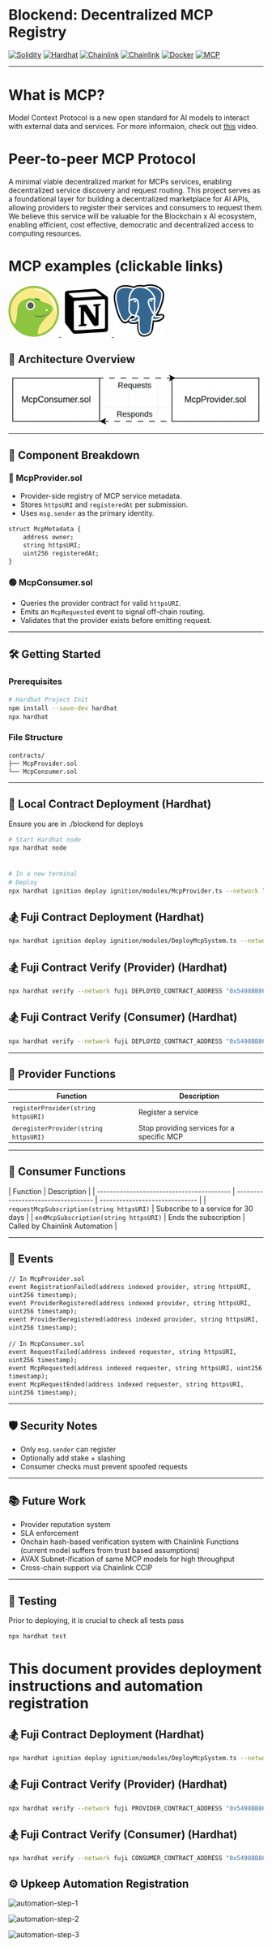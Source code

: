# Blockend: Decentralized MCP Registry

[![Solidity](https://img.shields.io/badge/Solidity-0.8.28-blue?logo=ethereum)](https://docs.soliditylang.org)
[![Hardhat](https://img.shields.io/badge/Hardhat-dev-yellow)](https://hardhat.org)
[![Chainlink](https://img.shields.io/badge/Chainlink-Data-Feeds)](https://chain.link/data-feeds)
[![Chainlink](https://img.shields.io/badge/Chainlink-Automation-blue)](https://chain.link/automation)
[![Docker](https://img.shields.io/badge/Docker-Container-blue?logo=docker)](https://docker.com)
[![MCP](https://img.shields.io/badge/MCP-Registry-critical)](#)

---

# What is MCP?

Model Context Protocol is a new open standard for AI models to interact with external data and services. For more informaion, check out [this](https://www.youtube.com/watch?v=HyzlYwjoXOQ) video.

# Peer-to-peer MCP Protocol

A minimal viable decentralized market for MCPs services, enabling decentralized service discovery and request routing.
This project serves as a foundational layer for building a decentralized marketplace for AI APIs, allowing providers to register their services and consumers to request them.
We believe this service will be valuable for the Blockchain x AI ecosystem, enabling efficient, cost effective, democratic and decentralized access to computing resources.

# MCP examples (clickable links)

<a href="https://github.com/BlindVibeDev/CoinGeckoMCP" target="_blank">
  <img src="./assets/CoinGecko_logo.png" alt="Coingecko_Logo" width="100"/>
</a>
<a href="https://hub.docker.com/r/mcp/notion" target="_blank">
  <img src="./assets/Notion_app_logo.png" alt="Notion_Logo" width="100"/>
</a>
<a href="https://hub.docker.com/r/mcp/postgres" target="_blank">
  <img src="./assets/Postgresql_elephant.svg.png" alt="Postgres_Logo" width="100"/>
</a>

## 🧱 Architecture Overview

![MCP Contract Flow](./assets/r-r.gif)

---

## 🔩 Component Breakdown

### 🔵 McpProvider.sol

- Provider-side registry of MCP service metadata.
- Stores `httpsURI` and `registeredAt` per submission.
- Uses `msg.sender` as the primary identity.

```solidity
struct McpMetadata {
    address owner;
    string httpsURI;
    uint256 registeredAt;
}
```

### 🟢 McpConsumer.sol

- Queries the provider contract for valid `httpsURI`.
- Emits an `McpRequested` event to signal off-chain routing.
- Validates that the provider exists before emitting request.

---

## 🛠 Getting Started

### Prerequisites

```bash
# Hardhat Project Init
npm install --save-dev hardhat
npx hardhat
```

### File Structure

```
contracts/
├── McpProvider.sol
└── McpConsumer.sol
```

---

## 🚀 Local Contract Deployment (Hardhat)

Ensure you are in ./blockend for deploys

```bash
# Start Hardhat node
npx hardhat node


# In a new terminal
# Deploy
npx hardhat ignition deploy ignition/modules/McpProvider.ts --network localhost
```

## 🏂 Fuji Contract Deployment (Hardhat)

```bash
npx hardhat ignition deploy ignition/modules/DeployMcpSystem.ts --network fuji --reset
```

## 🏂 Fuji Contract Verify (Provider) (Hardhat)

```bash
npx hardhat verify --network fuji DEPLOYED_CONTRACT_ADDRESS "0x5498BB86BC934c8D34FDA08E81D444153d0D06aD"
```

## 🏂 Fuji Contract Verify (Consumer) (Hardhat)

```bash
npx hardhat verify --network fuji DEPLOYED_CONTRACT_ADDRESS "0x5498BB86BC934c8D34FDA08E81D444153d0D06aD" "PROVIDER_CONTRACT_ADDRESS"
```

---

## 🔌 Provider Functions

| Function                              | Description                                |
| ------------------------------------- | ------------------------------------------ |
| `registerProvider(string httpsURI)`   | Register a service                         |
| `deregisterProvider(string httpsURI)` | Stop providing services for a specific MCP |

---

## 📡 Consumer Functions

| Function                                  | Description                        |
| ----------------------------------------- | ---------------------------------- | ------------------------------ |
| `requestMcpSubscription(string httpsURI)` | Subscribe to a service for 30 days |
| `endMcpSubscription(string httpsURI)`     | Ends the subscription              | Called by Chainlink Automation |

---

## 📖 Events

```solidity
// In McpProvider.sol
event RegistrationFailed(address indexed provider, string httpsURI, uint256 timestamp);
event ProviderRegistered(address indexed provider, string httpsURI, uint256 timestamp);
event ProviderDeregistered(address indexed provider, string httpsURI, uint256 timestamp);

// In McpConsumer.sol
event RequestFailed(address indexed requester, string httpsURI, uint256 timestamp);
event McpRequested(address indexed requester, string httpsURI, uint256 timestamp);
event McpRequestEnded(address indexed requester, string httpsURI, uint256 timestamp);
```

---

## 🛡 Security Notes

- Only `msg.sender` can register
- Optionally add stake + slashing
- Consumer checks must prevent spoofed requests

---

## 📚 Future Work

- Provider reputation system
- SLA enforcement
- Onchain hash-based verification system with Chainlink Functions (current model suffers from trust based assumptions)
- AVAX Subnet-ification of same MCP models for high throughput
- Cross-chain support via Chainlink CCIP

---

## 🧪 Testing

Prior to deploying, it is crucial to check all tests pass

```bash
npx hardhat test
```

# This document provides deployment instructions and automation registration

## 🏂 Fuji Contract Deployment (Hardhat)

```bash
npx hardhat ignition deploy ignition/modules/DeployMcpSystem.ts --network fuji --reset
```

## 🏂 Fuji Contract Verify (Provider) (Hardhat)

```bash
npx hardhat verify --network fuji PROVIDER_CONTRACT_ADDRESS "0x5498BB86BC934c8D34FDA08E81D444153d0D06aD"
```

## 🏂 Fuji Contract Verify (Consumer) (Hardhat)

```bash
npx hardhat verify --network fuji CONSUMER_CONTRACT_ADDRESS "0x5498BB86BC934c8D34FDA08E81D444153d0D06aD" "PROVIDER_CONTRACT_ADDRESS"
```

## ⚙️ Upkeep Automation Registration

![automation-step-1](../../assets/cl-automation-1.png)

![automation-step-2](../../assets/cl-automation-2.png)

![automation-step-3](../../assets/cl-automation-3.png)
